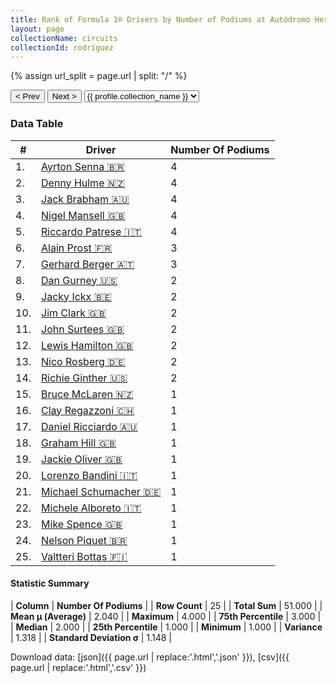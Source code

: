 ```yaml
---
title: Rank of Formula 1® Drivers by Number of Podiums at Autódromo Hermanos Rodríguez
layout: page
collectionName: circuits
collectionId: rodriguez
---
```


{% assign url_split = page.url | split: "/" %}
<div id="collection-navigation">
<button onclick="selector.options[selector.selectedIndex-1].value && (window.location = selector.options[selector.selectedIndex-1].value);">&lt; Prev</button>
<button onclick="selector.options[selector.selectedIndex+1].value && (window.location = selector.options[selector.selectedIndex+1].value);">Next &gt;</button>
<select id="selector" onchange="this.options[this.selectedIndex].value && (window.location = this.options[this.selectedIndex].value);">
  {% for collectionId in site.data[page.collectionName].refs %}
    {% if collectionId == page.collectionId %}
      {% assign selected = "selected" %}
    {% else %}
      {% assign selected = "" %}
    {% endif %}
    {% assign profile = site.data[page.collectionName][collectionId].profile %}
    <option value="/f1/{{ page.collectionName }}/{{ collectionId }}/{{ url_split[4] }}" {{ selected }}>{{ profile.collection_name }}</option>
  {% endfor %}
</select>
</div>

<canvas id="chart" width="400" height="180"></canvas>
<script>
var data = {
  "labels" : [
    "Ayrton Senna",
    "Denny Hulme",
    "Jack Brabham",
    "Nigel Mansell",
    "Riccardo Patrese",
    "Alain Prost",
    "Gerhard Berger",
    "Dan Gurney",
    "Jacky Ickx",
    "Jim Clark",
    "John Surtees",
    "Lewis Hamilton",
    "Nico Rosberg",
    "Richie Ginther",
    "Bruce McLaren",
    "Clay Regazzoni",
    "Daniel Ricciardo",
    "Graham Hill",
    "Jackie Oliver",
    "Lorenzo Bandini",
    "Michael Schumacher",
    "Michele Alboreto",
    "Mike Spence",
    "Nelson Piquet",
    "Valtteri Bottas"
  ],
  "datasets" : [
    {
      "label" : "Number Of Podiums",
      "data" : [
        4,
        4,
        4,
        4,
        4,
        3,
        3,
        2,
        2,
        2,
        2,
        2,
        2,
        2,
        1,
        1,
        1,
        1,
        1,
        1,
        1,
        1,
        1,
        1,
        1
      ],
      "borderColor" : [
        "#1D181E",
        "#1D181E",
        "#1D181E",
        "#1D181E",
        "#1D181E",
        "#1D181E",
        "#1D181E",
        "#1D181E",
        "#1D181E",
        "#1D181E",
        "#1D181E",
        "#1D181E",
        "#1D181E",
        "#1D181E",
        "#1D181E",
        "#1D181E",
        "#1D181E",
        "#1D181E",
        "#1D181E",
        "#1D181E",
        "#1D181E",
        "#1D181E",
        "#1D181E",
        "#1D181E",
        "#1D181E"
      ],
      "borderWidth" : 1,
      "backgroundColor" : [
        "#9C8E8D",
        "#9C8E8D",
        "#9C8E8D",
        "#9C8E8D",
        "#9C8E8D",
        "#9C8E8D",
        "#9C8E8D",
        "#9C8E8D",
        "#9C8E8D",
        "#9C8E8D",
        "#9C8E8D",
        "#9C8E8D",
        "#9C8E8D",
        "#9C8E8D",
        "#9C8E8D",
        "#9C8E8D",
        "#9C8E8D",
        "#9C8E8D",
        "#9C8E8D",
        "#9C8E8D",
        "#9C8E8D",
        "#9C8E8D",
        "#9C8E8D",
        "#9C8E8D",
        "#9C8E8D"
      ]
    }
  ]
};
var options = {
  legend: {
    display: false
  },
  scales: {
    xAxes: [{
      ticks: {
        beginAtZero: true,
        maxRotation: 180,
        display: window.innerWidth > 800
      }
    }],
    yAxes: [{
      ticks: {
        beginAtZero: true
      }
    }]
  },
  onResize: function(chart, size) {
    chart.options.scales.xAxes[0].ticks.display = size.width > 800;
  }
};
var chart = new Chart("chart", {
    data: data,
    type: 'bar',
    options: options
});
</script>



### Data Table

| # | Driver | Number Of Podiums |
|--|--|--|
| 1. | [Ayrton Senna 🇧🇷](/f1/drivers/senna) | 4 |
| 2. | [Denny Hulme 🇳🇿](/f1/drivers/hulme) | 4 |
| 3. | [Jack Brabham 🇦🇺](/f1/drivers/jack_brabham) | 4 |
| 4. | [Nigel Mansell 🇬🇧](/f1/drivers/mansell) | 4 |
| 5. | [Riccardo Patrese 🇮🇹](/f1/drivers/patrese) | 4 |
| 6. | [Alain Prost 🇫🇷](/f1/drivers/prost) | 3 |
| 7. | [Gerhard Berger 🇦🇹](/f1/drivers/berger) | 3 |
| 8. | [Dan Gurney 🇺🇸](/f1/drivers/gurney) | 2 |
| 9. | [Jacky Ickx 🇧🇪](/f1/drivers/ickx) | 2 |
| 10. | [Jim Clark 🇬🇧](/f1/drivers/clark) | 2 |
| 11. | [John Surtees 🇬🇧](/f1/drivers/surtees) | 2 |
| 12. | [Lewis Hamilton 🇬🇧](/f1/drivers/hamilton) | 2 |
| 13. | [Nico Rosberg 🇩🇪](/f1/drivers/rosberg) | 2 |
| 14. | [Richie Ginther 🇺🇸](/f1/drivers/ginther) | 2 |
| 15. | [Bruce McLaren 🇳🇿](/f1/drivers/mclaren) | 1 |
| 16. | [Clay Regazzoni 🇨🇭](/f1/drivers/regazzoni) | 1 |
| 17. | [Daniel Ricciardo 🇦🇺](/f1/drivers/ricciardo) | 1 |
| 18. | [Graham Hill 🇬🇧](/f1/drivers/hill) | 1 |
| 19. | [Jackie Oliver 🇬🇧](/f1/drivers/oliver) | 1 |
| 20. | [Lorenzo Bandini 🇮🇹](/f1/drivers/bandini) | 1 |
| 21. | [Michael Schumacher 🇩🇪](/f1/drivers/michael_schumacher) | 1 |
| 22. | [Michele Alboreto 🇮🇹](/f1/drivers/alboreto) | 1 |
| 23. | [Mike Spence 🇬🇧](/f1/drivers/spence) | 1 |
| 24. | [Nelson Piquet 🇧🇷](/f1/drivers/piquet) | 1 |
| 25. | [Valtteri Bottas 🇫🇮](/f1/drivers/bottas) | 1 |

#### Statistic Summary

| **Column** | **Number Of Podiums** |
| **Row Count** | 25 |
| **Total Sum** | 51.000 |
| **Mean μ (Average)** | 2.040 |
| **Maximum** | 4.000 |
| **75th Percentile** | 3.000 |
| **Median** | 2.000 |
| **25th Percentile** | 1.000 |
| **Minimum** | 1.000 |
| **Variance** | 1.318 |
| **Standard Deviation σ** | 1.148 |

Download data: [json]({{ page.url | replace:'.html','.json' }}), [csv]({{ page.url | replace:'.html','.csv' }})
